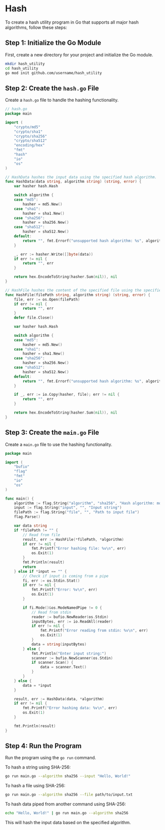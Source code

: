 # Hash

To create a hash utility program in Go that supports all major hash algorithms, follow these steps:

## Step 1: Initialize the Go Module

First, create a new directory for your project and initialize the Go module.

```sh
mkdir hash_utility
cd hash_utility
go mod init github.com/username/hash_utility
```

## Step 2: Create the `hash.go` File

Create a `hash.go` file to handle the hashing functionality.

```go
// hash.go
package main

import (
    "crypto/md5"
    "crypto/sha1"
    "crypto/sha256"
    "crypto/sha512"
    "encoding/hex"
    "fmt"
    "hash"
    "io"
    "os"
)

// HashData hashes the input data using the specified hash algorithm.
func HashData(data string, algorithm string) (string, error) {
    var hasher hash.Hash

    switch algorithm {
    case "md5":
        hasher = md5.New()
    case "sha1":
        hasher = sha1.New()
    case "sha256":
        hasher = sha256.New()
    case "sha512":
        hasher = sha512.New()
    default:
        return "", fmt.Errorf("unsupported hash algorithm: %s", algorithm)
    }

    _, err := hasher.Write([]byte(data))
    if err != nil {
        return "", err
    }

    return hex.EncodeToString(hasher.Sum(nil)), nil
}

// HashFile hashes the content of the specified file using the specified hash algorithm.
func HashFile(filePath string, algorithm string) (string, error) {
    file, err := os.Open(filePath)
    if err != nil {
        return "", err
    }
    defer file.Close()

    var hasher hash.Hash

    switch algorithm {
    case "md5":
        hasher = md5.New()
    case "sha1":
        hasher = sha1.New()
    case "sha256":
        hasher = sha256.New()
    case "sha512":
        hasher = sha512.New()
    default:
        return "", fmt.Errorf("unsupported hash algorithm: %s", algorithm)
    }

    if _, err := io.Copy(hasher, file); err != nil {
        return "", err
    }

    return hex.EncodeToString(hasher.Sum(nil)), nil
}
```

## Step 3: Create the `main.go` File

Create a `main.go` file to use the hashing functionality.

```go
package main

import (
    "bufio"
    "flag"
    "fmt"
    "io"
    "os"
)

func main() {
    algorithm := flag.String("algorithm", "sha256", "Hash algorithm: md5, sha1, sha256, sha512")
    input := flag.String("input", "", "Input string")
    filePath := flag.String("file", "", "Path to input file")
    flag.Parse()

    var data string
    if *filePath != "" {
        // Read from file
        result, err := HashFile(*filePath, *algorithm)
        if err != nil {
            fmt.Printf("Error hashing file: %v\n", err)
            os.Exit(1)
        }
        fmt.Println(result)
        return
    } else if *input == "" {
        // Check if input is coming from a pipe
        fi, err := os.Stdin.Stat()
        if err != nil {
            fmt.Printf("Error: %v\n", err)
            os.Exit(1)
        }

        if fi.Mode()&os.ModeNamedPipe != 0 {
            // Read from stdin
            reader := bufio.NewReader(os.Stdin)
            inputBytes, err := io.ReadAll(reader)
            if err != nil {
                fmt.Printf("Error reading from stdin: %v\n", err)
                os.Exit(1)
            }
            data = string(inputBytes)
        } else {
            fmt.Println("Enter input string:")
            scanner := bufio.NewScanner(os.Stdin)
            if scanner.Scan() {
                data = scanner.Text()
            }
        }
    } else {
        data = *input
    }

    result, err := HashData(data, *algorithm)
    if err != nil {
        fmt.Printf("Error hashing data: %v\n", err)
        os.Exit(1)
    }

    fmt.Println(result)
}
```

## Step 4: Run the Program

Run the program using the `go run` command.

To hash a string using SHA-256:

```sh
go run main.go --algorithm sha256 --input "Hello, World!"
```

To hash a file using SHA-256:

```sh
go run main.go --algorithm sha256 --file path/to/input.txt
```

To hash data piped from another command using SHA-256:

```sh
echo "Hello, World!" | go run main.go --algorithm sha256
```

This will hash the input data based on the specified algorithm.